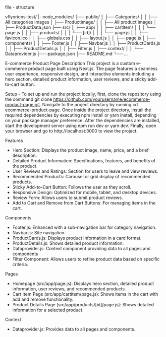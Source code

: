 file - structure

vflyorions-test/
|- node_modules/
├── public/
│   ├── Categories/
│   │   ├── All categories images
│   ├── Productimage/
│   │   ├── All product images
│   ├── ProductData.json
├── src/
│   ├── app/
│   │   ├── cartitem/
│   │   │   └── page.js
│   │   ├── products/
│   │   │   └── [id]/
│   │   │       └── page.js
│   │   ├── favicon.ico
│   │   ├── globals.css
│   │   ├── layout.js
│   │   ├── page.js
│   ├── components/
│   │   ├── Footer.js
│   │   ├── Navbar.js
│   │   ├── ProductCards.js
│   │   ├── ProductDetails.js
│   │   ├── Filter.js
│   ├── context/
│   │   └── Dataprovider.js
├── package.json
├── README.md
└── ...


E-commerce Product Page
Description
This project is a custom e-commerce product page built using Next.js. The page features a seamless user experience, responsive design, and interactive elements including a hero section, detailed product information, user reviews,  and a sticky add-to-cart button.

Setup - To set up and run the project locally, first, clone the repository using the command git clone https://github.com/yourusername/ecommerce-product-page.git. Navigate to the project directory by running cd ecommerce-product-page. Once inside the project directory, install the required dependencies by executing npm install or yarn install, depending on your package manager preference. After the dependencies are installed, start the development server using npm run dev or yarn dev. Finally, open your browser and go to http://localhost:3000 to view the project.

Features
 - Hero Section: Displays the product image, name, price, and a brief description.
 - Detailed Product Information: Specifications, features, and benefits of the product.
 - User Reviews and Ratings: Section for users to leave and view reviews.
 - Recommended Products: Carousel or grid display of recommended products.
 - Sticky Add-to-Cart Button: Follows the user as they scroll.
 - Responsive Design: Optimized for mobile, tablet, and desktop devices.
 - Review Form: Allows users to submit product reviews.
 - Add to Cart and Remove from Cart Buttons: For managing items in the cart.

Components
 - Footer.js: Enhanced with a sub-navigation bar for category navigation.
 - Navbar.js: Site navigation.
 - ProductCards.js: Displays product information in a card format.
 - ProductDetails.js: Shows detailed product information.
 - Dataprovider.js: Context component providing data to all pages and components
 - Filter Component: Allows users to refine product data based on specific criteria.
   
Pages
 - Homepage (src/app/page.js): Displays hero section, detailed product information, user reviews, and recommended products.
 - Cart Item Page (src/app/cartitem/page.js): Shows items in the cart with add and remove functionality.
 - Product Details Page (src/app/products/[id]/page.js): Shows detailed information for a selected product.
   
Context
 - Dataprovider.js: Provides data to all pages and components.
